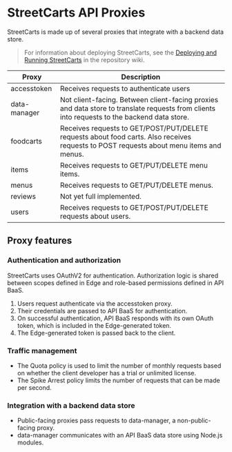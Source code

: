 # StreetCarts API Proxies

StreetCarts is made up of several proxies that integrate with a backend data store.

> For information about deploying StreetCarts, see the [Deploying and Running StreetCarts](https://github.com/apigee/streetcarts/wiki/Deploying-and-Running) in the repository wiki.

| Proxy | Description | 
| --- | --- |
| accesstoken | Receives requests to authenticate users |
| data-manager | Not client-facing. Between client-facing proxies and data store to translate requests from clients into requests to the backend data store. |
| foodcarts | Receives requests to GET/POST/PUT/DELETE requests about food carts. Also receives requests to POST requests about menu items and menus. |
| items | Receives requests to GET/PUT/DELETE menu items. |
| menus | Receives requests to GET/PUT/DELETE menus. |
| reviews | Not yet full implemented. |
| users | Receives requests to GET/POST/PUT/DELETE requests about users. |

## Proxy features 

### Authentication and authorization

StreetCarts uses OAuthV2 for authentication. Authorization logic is shared between scopes defined in Edge and role-based permissions defined in API BaaS.

1. Users request authenticate via the accesstoken proxy.
2. Their credentials are passed to API BaaS for authentication.
3. On successful authentication, API BaaS responds with its own OAuth token, which is included in the Edge-generated token.
4. The Edge-generated token is passed back to the client.

### Traffic management

* The Quota policy is used to limit the number of monthly requests based on whether the client developer has a trial or unlimited license.
* The Spike Arrest policy limits the number of requests that can be made per second.

### Integration with a backend data store

* Public-facing proxies pass requests to data-manager, a non-public-facing proxy.
* data-manager communicates with an API BaaS data store using Node.js modules.
